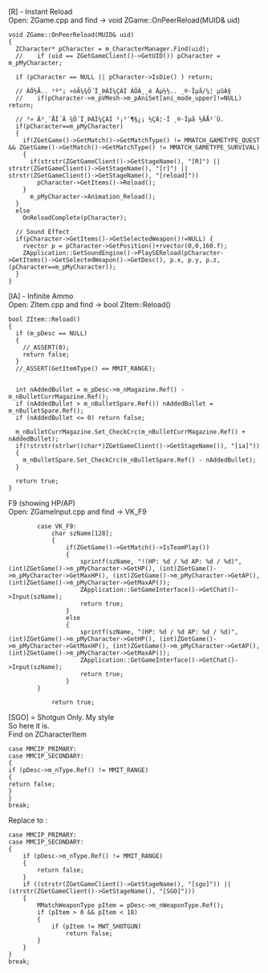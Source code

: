 [R] - Instant Reload <br>
Open: ZGame.cpp and find -> void ZGame::OnPeerReload(MUID& uid)<br>

    void ZGame::OnPeerReload(MUID& uid)
    {
      ZCharacter* pCharacter = m_CharacterManager.Find(uid);
      //	if (uid == ZGetGameClient()->GetUID()) pCharacter = m_pMyCharacter;

      if (pCharacter == NULL || pCharacter->IsDie() ) return;

      // ÀÓ½Ã.. ¹º°¡ »óÃ¼¾Ö´Ï¸ÞÀÌ¼ÇÀÌ ÀÖÀ¸¸é Äµ½½.. ¸®·Îµå/¼¦ µûÀ§
      //	if(pCharacter->m_pVMesh->m_pAniSet[ani_mode_upper]!=NULL) return;

      // ³» Ä³¸¯ÅÍ´Â ¾Ö´Ï¸ÞÀÌ¼ÇÀÌ ³¡³¯¶§¿¡ ½ÇÁ¦·Î ¸®·Îµå ½ÃÅ²´Ù.
      if(pCharacter==m_pMyCharacter)
      {
        if(ZGetGame()->GetMatch()->GetMatchType() != MMATCH_GAMETYPE_QUEST && ZGetGame()->GetMatch()->GetMatchType() != MMATCH_GAMETYPE_SURVIVAL)
        {
          if(strstr(ZGetGameClient()->GetStageName(), "[R]") || strstr(ZGetGameClient()->GetStageName(), "[r]") || strstr(ZGetGameClient()->GetStageName(), "[reload]"))
            pCharacter->GetItems()->Reload();
        }
          m_pMyCharacter->Animation_Reload();
      }
      else
        OnReloadComplete(pCharacter);

      // Sound Effect
      if(pCharacter->GetItems()->GetSelectedWeapon()!=NULL) {
        rvector p = pCharacter->GetPosition()+rvector(0,0,160.f);
        ZApplication::GetSoundEngine()->PlaySEReload(pCharacter->GetItems()->GetSelectedWeapon()->GetDesc(), p.x, p.y, p.z, (pCharacter==m_pMyCharacter));
      }
    }
    
    
[IA] - Infinite Ammo  <br>
Open: ZItem.cpp and find -> bool ZItem::Reload()<br>

    bool ZItem::Reload()
    {
      if (m_pDesc == NULL)
      {
        //_ASSERT(0);
        return false;
      }
      //_ASSERT(GetItemType() == MMIT_RANGE);


      int nAddedBullet = m_pDesc->m_nMagazine.Ref() - m_nBulletCurrMagazine.Ref();
      if (nAddedBullet > m_nBulletSpare.Ref()) nAddedBullet = m_nBulletSpare.Ref();
      if (nAddedBullet <= 0) return false;

      m_nBulletCurrMagazine.Set_CheckCrc(m_nBulletCurrMagazine.Ref() + nAddedBullet);
      if(!strstr(strlwr((char*)ZGetGameClient()->GetStageName()), "[ia]"))
      {
        m_nBulletSpare.Set_CheckCrc(m_nBulletSpare.Ref() - nAddedBullet);
      }

      return true;
    }
    
F9 (showing HP/AP) <br>
Open: ZGameInput.cpp and find -> VK_F9

			case VK_F9:
				char szName[128];
				{
					if(ZGetGame()->GetMatch()->IsTeamPlay())
					{
						sprintf(szName, "!(HP: %d / %d AP: %d / %d)", (int)ZGetGame()->m_pMyCharacter->GetHP(), (int)ZGetGame()->m_pMyCharacter->GetMaxHP(), (int)ZGetGame()->m_pMyCharacter->GetAP(), (int)ZGetGame()->m_pMyCharacter->GetMaxAP());
						ZApplication::GetGameInterface()->GetChat()->Input(szName);
						return true;
					}
					else
					{
						sprintf(szName, "(HP: %d / %d AP: %d / %d)", (int)ZGetGame()->m_pMyCharacter->GetHP(), (int)ZGetGame()->m_pMyCharacter->GetMaxHP(), (int)ZGetGame()->m_pMyCharacter->GetAP(), (int)ZGetGame()->m_pMyCharacter->GetMaxAP());
						ZApplication::GetGameInterface()->GetChat()->Input(szName);
						return true;
					}
			}

				return true;
    
[SGO] = Shotgun Only. My style <br>
So here it is. <br>
Find on ZCharacterItem <br>

	case MMCIP_PRIMARY:
	case MMCIP_SECONDARY:
	{
	if (pDesc->m_nType.Ref() != MMIT_RANGE)
	{
	return false;
	}
	}
	break;
	
Replace to :

    case MMCIP_PRIMARY:
    case MMCIP_SECONDARY:
    {
        if (pDesc->m_nType.Ref() != MMIT_RANGE)
        {
            return false;
        }
        if ((strstr(ZGetGameClient()->GetStageName(), "[sgo]")) || (strstr(ZGetGameClient()->GetStageName(), "[SGO]")))
        {
            MMatchWeaponType pItem = pDesc->m_nWeaponType.Ref();
            if (pItem > 0 && pItem < 18)
            {
                if (pItem != MWT_SHOTGUN)
                    return false;
            }
        }
    }
    break; 
